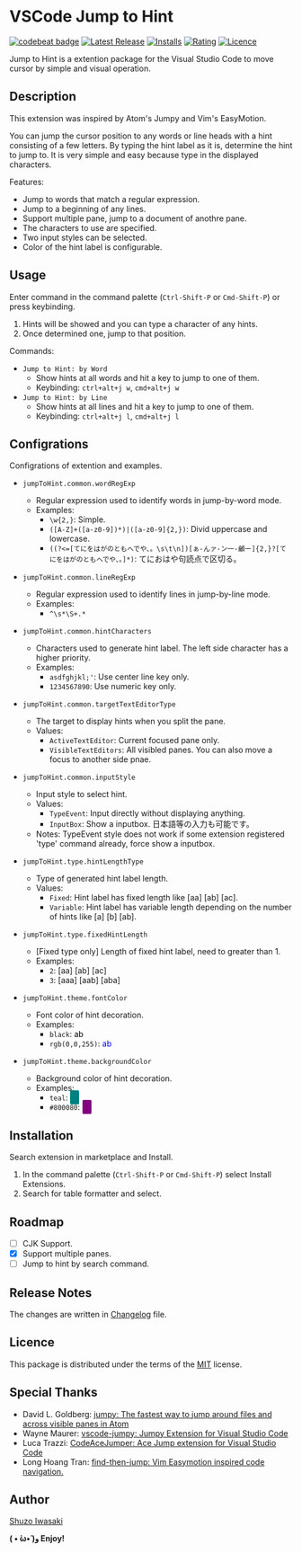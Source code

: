 # VSCode Jump to Hint

[![codebeat badge](https://codebeat.co/badges/244b32bb-5c46-4e45-bbcd-fd59475c0df7)](https://codebeat.co/a/shuzo-iwasaki/projects/github-com-shugh-vscode-jump-to-hint-master) [![Latest Release](https://vsmarketplacebadge.apphb.com/version-short/shuworks.vscode-jump-to-hint.svg)](https://marketplace.visualstudio.com/items?itemName=shuworks.vscode-jump-to-hint) [![Installs](https://vsmarketplacebadge.apphb.com/installs/shuworks.vscode-jump-to-hint.svg)](https://marketplace.visualstudio.com/items?itemName=shuworks.vscode-jump-to-hint) [![Rating](https://vsmarketplacebadge.apphb.com/rating-short/shuworks.vscode-jump-to-hint.svg)](https://marketplace.visualstudio.com/items?itemName=shuworks.vscode-jump-to-hint#review-details) [![Licence](https://img.shields.io/badge/License-MIT-blue.svg)](https://github.com/shuGH/vscode-jump-to-hint/blob/master/LICENSE.md)

Jump to Hint is a extention package for the Visual Studio Code to move cursor by simple and visual operation.

<!-- ![demo](https://raw.githubusercontent.com/shuGH/vscode-jump-to-hint/master/res/demo.gif) -->

## Description

This extension was inspired by Atom's Jumpy and Vim's EasyMotion.

You can jump the cursor position to any words or line heads with a hint consisting of a few letters.
By typing the hint label as it is, determine the hint to jump to.
It is very simple and easy because type in the displayed characters.

Features:

* Jump to words that match a regular expression.
* Jump to a beginning of any lines.
* Support multiple pane, jump to a document of anothre pane.
* The characters to use are specified.
* Two input styles can be selected.
* Color of the hint label is configurable.

## Usage

Enter command in the command palette (`Ctrl-Shift-P` or `Cmd-Shift-P`) or press keybinding.

1. Hints will be showed and you can type a character of any hints.
2. Once determined one, jump to that position.

Commands:

* `Jump to Hint: by Word`
	* Show hints at all words and hit a key to jump to one of them.
    * Keybinding: `ctrl+alt+j w`, `cmd+alt+j w`
* `Jump to Hint: by Line`
	* Show hints at all lines and hit a key to jump to one of them.
    * Keybinding: `ctrl+alt+j l`, `cmd+alt+j l`

## Configrations

Configrations of extention and examples.

* `jumpToHint.common.wordRegExp`
    * Regular expression used to identify words in jump-by-word mode.
    * Examples:
        * `\w{2,}`: Simple.
        * `([A-Z]+([a-z0-9])*)|([a-z0-9]{2,})`: Divid uppercase and lowercase.
        * `((?<=[てにをはがのともへでや、。\s\t\n])[ぁ-んァ-ン一-龥ー]{2,}?[てにをはがのともへでや、。]*)`: てにおはや句読点で区切る。

* `jumpToHint.common.lineRegExp`
    * Regular expression used to identify lines in jump-by-line mode.
    * Examples:
        * `^\s*\S+.*`

* `jumpToHint.common.hintCharacters`
    * Characters used to generate hint label. The left side character has a higher priority.
    * Examples:
        * `asdfghjkl;'`: Use center line key only.
        * `1234567890`: Use numeric key only.

* `jumpToHint.common.targetTextEditorType`
    * The target to display hints when you split the pane.
    * Values:
        * `ActiveTextEditor`: Current focused pane only.
        * `VisibleTextEditors`: All visibled panes. You can also move a focus to another side pnae.
* `jumpToHint.common.inputStyle`
    * Input style to select hint.
    * Values:
        * `TypeEvent`: Input directly without displaying anything.
        * `InputBox`: Show a inputbox. 日本語等の入力も可能です。
    * Notes: TypeEvent style does not work if some extension registered 'type' command already, force show a inputbox.

* `jumpToHint.type.hintLengthType`
    * Type of generated hint label length.
    * Values:
        * `Fixed`: Hint label has fixed length like [aa] [ab] [ac].
        * `Variable`: Hint label has variable length depending on the number of hints like [a] [b] [ab].

* `jumpToHint.type.fixedHintLength`
    * [Fixed type only] Length of fixed hint label, need to greater than 1.
    * Examples:
        * `2`: [aa] [ab] [ac]
        * `3`: [aaa] [aab] [aba]

* `jumpToHint.theme.fontColor`
    * Font color of hint decoration.
    * Examples:
        * `black`: <span style="background-color:white; color:black; fontWeight:normal; border-radius:2px; border: none; padding:4px 0px;">ab</span>
        * `rgb(0,0,255)`: <span style="background-color:white; color:rgb(0,0,255); fontWeight:normal; border-radius:2px; border: none; padding:4px 0px;">ab</span>

* `jumpToHint.theme.backgroundColor`
    * Background color of hint decoration.
    * Examples:
        * `teal`: <span style="background-color:teal; color:teal; fontWeight:normal; border-radius:2px; border: none; padding:4px 0px;">ab</span>
        * `#800080`: <span style="background-color:#800080; color:#800080; fontWeight:normal; border-radius:2px; border: none; padding:4px 0px;">ab</span>

## Installation

Search extension in marketplace and Install.

1. In the command palette (`Ctrl-Shift-P` or `Cmd-Shift-P`) select Install Extensions.
2. Search for table formatter and select.

## Roadmap

* [ ] CJK Support.
* [X] Support multiple panes.
* [ ] Jump to hint by search command.

## Release Notes

The changes are written in [Changelog](https://github.com/shuGH/vscode-jump-to-hint/blob/master/CHANGELOG.md) file.

## Licence

This package is distributed under the terms of the [MIT](https://github.com/shuGH/vscode-jump-to-hint/blob/master/LICENSE.md) license.

## Special Thanks

* David L. Goldberg: [jumpy: The fastest way to jump around files and across visible panes in Atom](https://github.com/DavidLGoldberg/jumpy)
* Wayne Maurer: [vscode\-jumpy: Jumpy Extension for Visual Studio Code](https://github.com/wmaurer/vscode-jumpy)
* Luca Trazzi: [CodeAceJumper: Ace Jump extension for Visual Studio Code](https://github.com/lucax88x/CodeAceJumper)
* Long Hoang Tran: [find\-then\-jump: Vim Easymotion inspired code navigation\.](https://github.com/tranhl/find-then-jump)

## Author

[Shuzo Iwasaki](https://github.com/shuGH)

**( • ̀ω•́ )و Enjoy!**
